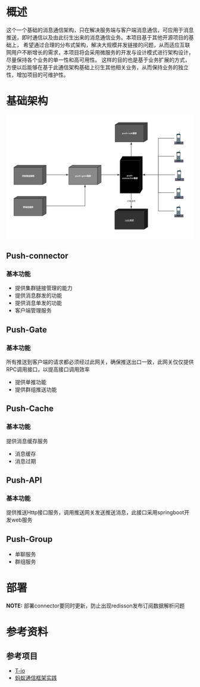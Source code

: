 # 概述
这个一个基础的消息通信架构，只在解决服务端与客户端消息通信，可应用于消息推送，即时通信以及由此衍生出来的消息通信业务。本项目基于其他开源项目的基础上，
希望通过合理的分布式架构，解决大规模并发链接的问题，从而适应互联网用户不断增长的需求，本项目将会采用微服务的开发与设计模式进行架构设计，尽量保持各个业务的单一性和高可用性。
这样的目的也是基于业务扩展的方式，方便以后能够在基于此通信架构基础上衍生其他相关业务，从而保持业务的独立性，增加项目的可维护性。

# 基础架构

![image](attachment/push-universe.png)

## Push-connector
### 基本功能
* 提供集群链接管理的能力
* 提供消息群发的功能
* 提供消息单发的功能
* 客户端管理服务


## Push-Gate
### 基本功能
所有推送到客户端的请求都必须经过此网关，确保推送出口一致，此网关仅仅提供RPC调用接口，以提高接口调用效率
* 提供单推功能
* 提供群组推送功能

## Push-Cache
### 基本功能
提供消息缓存服务
* 消息缓存
* 消息过期

## Push-API
### 基本功能
提供推送Http接口服务，调用推送网关发送推送消息，此接口采用springboot开发web服务


## Push-Group
* 单聊服务
* 群组服务



# 部署

**NOTE:** 部署connector要同时更新，防止出现redisson发布订阅数据解析问题

# 参考资料
## 参考项目
* [T-io](https://github.com/tywo45/t-io)
* [蚂蚁通信框架实践](https://mp.weixin.qq.com/s/JRsbK1Un2av9GKmJ8DK7IQ)

